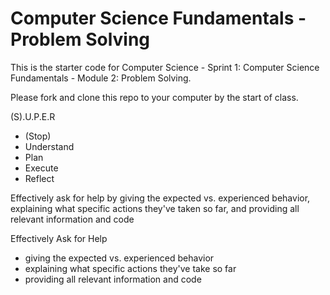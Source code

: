 # Computer Science Fundamentals - Problem Solving

This is the starter code for Computer Science - Sprint 1: Computer Science Fundamentals - Module 2: Problem Solving.

Please fork and clone this repo to your computer by the start of class.

(S).U.P.E.R

- (Stop)
- Understand
- Plan
- Execute
- Reflect

Effectively ask for help by giving the expected vs. experienced behavior, explaining what specific actions they've taken so far, and providing all relevant information and code

Effectively Ask for Help

- giving the expected vs. experienced behavior
- explaining what specific actions they've take so far
- providing all relevant information and code
